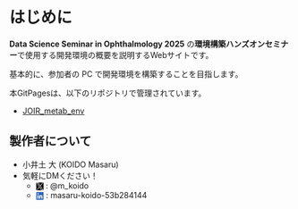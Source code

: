 # はじめに

**Data Science Seminar in Ophthalmology 2025** の**環境構築ハンズオンセミナー**で使用する開発環境の概要を説明するWebサイトです。

基本的に、参加者の PC で開発環境を構築することを目指します。

本GitPagesは、以下のリポジトリで管理されています。

- [JOIR_metab_env](https://github.com/koido/JOIR_metab_env)

## 製作者について

- 小井土 大 (KOIDO Masaru)
- 気軽にDMください！
   - <img src="./img/X_logo.png" style="height:1em; vertical-align:middle;"> : @m_koido
   - <img src="./img/LinkedIn.png" style="height:1em; vertical-align:middle;"> : masaru-koido-53b284144